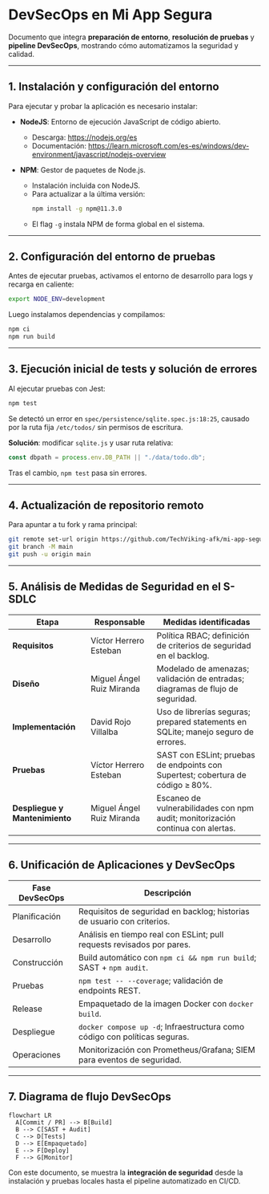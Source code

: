 # DevSecOps en Mi App Segura

Documento que integra **preparación de entorno**, **resolución de pruebas** y **pipeline DevSecOps**, mostrando cómo automatizamos la seguridad y calidad.

---

## 1. Instalación y configuración del entorno

Para ejecutar y probar la aplicación es necesario instalar:

- **NodeJS**: Entorno de ejecución JavaScript de código abierto.

  - Descarga: https://nodejs.org/es
  - Documentación: https://learn.microsoft.com/es-es/windows/dev-environment/javascript/nodejs-overview

- **NPM**: Gestor de paquetes de Node.js.
  - Instalación incluida con NodeJS.
  - Para actualizar a la última versión:
    ```bash
    npm install -g npm@11.3.0
    ```
  - El flag `-g` instala NPM de forma global en el sistema.

---

## 2. Configuración del entorno de pruebas

Antes de ejecutar pruebas, activamos el entorno de desarrollo para logs y recarga en caliente:

```bash
export NODE_ENV=development
```

Luego instalamos dependencias y compilamos:

```bash
npm ci
npm run build
```

---

## 3. Ejecución inicial de tests y solución de errores

Al ejecutar pruebas con Jest:

```bash
npm test
```

Se detectó un error en `spec/persistence/sqlite.spec.js:18:25`, causado por la ruta fija `/etc/todos/` sin permisos de escritura.

**Solución**: modificar `sqlite.js` y usar ruta relativa:

```js
const dbpath = process.env.DB_PATH || "./data/todo.db";
```

Tras el cambio, `npm test` pasa sin errores.

---

## 4. Actualización de repositorio remoto

Para apuntar a tu fork y rama principal:

```bash
git remote set-url origin https://github.com/TechViking-afk/mi-app-segura.git
git branch -M main
git push -u origin main
```

---

## 5. Análisis de Medidas de Seguridad en el S-SDLC

| Etapa                          | Responsable               | Medidas identificadas                                                              |
| ------------------------------ | ------------------------- | ---------------------------------------------------------------------------------- |
| **Requisitos**                 | Víctor Herrero Esteban    | Política RBAC; definición de criterios de seguridad en el backlog.                 |
| **Diseño**                     | Miguel Ángel Ruiz Miranda | Modelado de amenazas; validación de entradas; diagramas de flujo de seguridad.     |
| **Implementación**             | David Rojo Villalba       | Uso de librerías seguras; prepared statements en SQLite; manejo seguro de errores. |
| **Pruebas**                    | Víctor Herrero Esteban    | SAST con ESLint; pruebas de endpoints con Supertest; cobertura de código ≥ 80%.    |
| **Despliegue y Mantenimiento** | Miguel Ángel Ruiz Miranda | Escaneo de vulnerabilidades con npm audit; monitorización continua con alertas.    |

---

## 6. Unificación de Aplicaciones y DevSecOps

| Fase DevSecOps | Descripción                                                                |
| -------------- | -------------------------------------------------------------------------- |
| Planificación  | Requisitos de seguridad en backlog; historias de usuario con criterios.    |
| Desarrollo     | Análisis en tiempo real con ESLint; pull requests revisados por pares.     |
| Construcción   | Build automático con `npm ci && npm run build`; SAST + `npm audit`.        |
| Pruebas        | `npm test -- --coverage`; validación de endpoints REST.                    |
| Release        | Empaquetado de la imagen Docker con `docker build`.                        |
| Despliegue     | `docker compose up -d`; Infraestructura como código con políticas seguras. |
| Operaciones    | Monitorización con Prometheus/Grafana; SIEM para eventos de seguridad.     |

---

## 7. Diagrama de flujo DevSecOps

```mermaid
flowchart LR
  A[Commit / PR] --> B[Build]
  B --> C[SAST + Audit]
  C --> D[Tests]
  D --> E[Empaquetado]
  E --> F[Deploy]
  F --> G[Monitor]
```

Con este documento, se muestra la **integración de seguridad** desde la instalación y pruebas locales hasta el pipeline automatizado en CI/CD.

